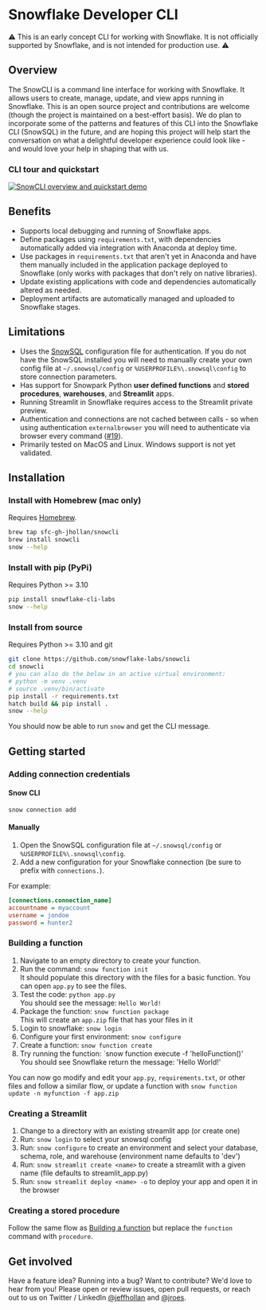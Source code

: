 # Snowflake Developer CLI

⚠️ This is an early concept CLI for working with Snowflake. It is not officially supported by Snowflake, and is not intended for production use. ⚠️

## Overview

The SnowCLI is a command line interface for working with Snowflake. It allows users to create, manage, update, and view apps running in Snowflake. This is an open source project and contributions are welcome (though the project is maintained on a best-effort basis). We do plan to incorporate some of the patterns and features of this CLI into the Snowflake CLI (SnowSQL) in the future, and are hoping this project will help start the conversation on what a delightful developer experience could look like - and would love your help in shaping that with us.

### CLI tour and quickstart
[![SnowCLI overview and quickstart demo](https://i.imgur.com/tqLVPWnm.png)](https://youtu.be/WDuBeAgbTt4)

## Benefits
- Supports local debugging and running of Snowflake apps.
- Define packages using `requirements.txt`, with dependencies automatically added via integration with Anaconda at deploy time.
- Use packages in `requirements.txt` that aren't yet in Anaconda and have them manually included in the application package deployed to Snowflake (only works with packages that don't rely on native libraries).
- Update existing applications with code and dependencies automatically altered as needed.
- Deployment artifacts are automatically managed and uploaded to Snowflake stages.

## Limitations
- Uses the [SnowSQL](https://docs.snowflake.com/en/user-guide/snowsql.html) configuration file for authentication. If you do not have the SnowSQL installed you will need to manually create your own config file at `~/.snowsql/config` or `%USERPROFILE%\.snowsql\config` to store connection parameters.
- Has support for Snowpark Python **user defined functions** and **stored procedures**, **warehouses**, and **Streamlit** apps.
- Running Streamlit in Snowflake requires access to the Streamlit private preview.
- Authentication and connections are not cached between calls - so when using authentication `externalbrowser` you will need to authenticate via browser every command ([#19](https://github.com/Snowflake-Labs/snowcli/issues/19)).
- Primarily tested on MacOS and Linux. Windows support is not yet validated.

## Installation

### Install with Homebrew (mac only)

Requires [Homebrew](https://brew.sh/).

```bash
brew tap sfc-gh-jhollan/snowcli
brew install snowcli
snow --help
```

### Install with pip (PyPi)

Requires Python >= 3.10

```bash
pip install snowflake-cli-labs
snow --help
```

### Install from source

Requires Python >= 3.10 and git

```bash
git clone https://github.com/snowflake-labs/snowcli
cd snowcli
# you can also do the below in an active virtual environment:
# python -m venv .venv
# source .venv/bin/activate
pip install -r requirements.txt
hatch build && pip install .
snow --help
```

You should now be able to run `snow` and get the CLI message.

## Getting started

### Adding connection credentials

#### Snow CLI
`snow connection add`

#### Manually
1. Open the SnowSQL configuration file at `~/.snowsql/config` or `%USERPROFILE%\.snowsql\config`.
1. Add a new configuration for your Snowflake connection (be sure to prefix with `connections.`). 

For example:
```ini
[connections.connection_name]
accountname = myaccount
username = jondoe
password = hunter2
```

### Building a function
1. Navigate to an empty directory to create your function.
1. Run the command: `snow function init`  
    It should populate this directory with the files for a basic function. You can open `app.py` to see the files.
1. Test the code: `python app.py`  
    You should see the message: `Hello World!`
1. Package the function: `snow function package`  
    This will create an `app.zip` file that has your files in it
1. Login to snowflake: `snow login`
1. Configure your first environment: `snow configure`
1. Create a function: `snow function create`
1. Try running the function: `snow function execute -f 'helloFunction()'  
    You should see Snowflake return the message: 'Hello World!'

You can now go modify and edit your `app.py`, `requirements.txt`, or other files and follow a similar flow, or update a function with `snow function update -n myfunction -f app.zip`

### Creating a Streamlit
1. Change to a directory with an existing streamlit app (or create one)
1. Run: `snow login` to select your snowsql config
1. Run: `snow configure` to create an environment and select your database, schema, role, and warehouse (environment name defaults to 'dev')
1. Run: `snow streamlit create <name>` to create a streamlit with a given name (file defaults to streamlit_app.py)
1. Run: `snow streamlit deploy <name> -o` to deploy your app and open it in the browser

### Creating a stored procedure
Follow the same flow as [Building a function](#building-a-function) but replace the `function` command with `procedure`.

## Get involved

Have a feature idea? Running into a bug? Want to contribute? We'd love to hear from you! Please open or review issues, open pull requests, or reach out to us on Twitter / LinkedIn [@jeffhollan](https://twitter.com/jeffhollan) and [@jroes](https://twitter.com/jroes).